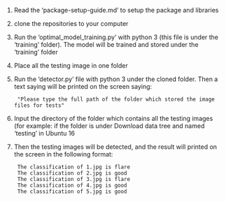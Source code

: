 1. Read the ‘package-setup-guide.md’ to setup the package and libraries

2. clone the repositories to your computer

3. Run the ‘optimal_model_training.py’ with python 3 (this file is under the ‘training’ folder). The model will be trained and stored under the ‘training’ folder

4. Place all the testing image in one folder

5. Run the ‘detector.py’ file with python 3 under the cloned folder. Then a text saying will be printed on the screen saying: 

        "Please type the full path of the folder which stored the image files for tests" 

6. Input the directory of the folder which contains all the testing images (for example: if the folder is under Download data tree and named ‘testing’ in Ubuntu 16

7. Then the testing images will be detected, and the result will printed on the screen in the following format:

        The classification of 1.jpg is flare
        The classification of 2.jpg is good
        The classification of 3.jpg is flare
        The classification of 4.jpg is good
        The classification of 5.jpg is good